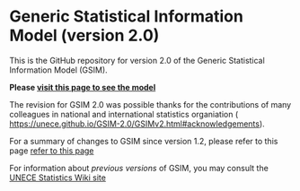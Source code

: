 # Generic Statistical Information Model (version 2.0)

This is the GitHub repository for version 2.0 of the Generic Statistical Information Model (GSIM). 

**Please [visit this page to see the model](https://unece.github.io/GSIM-2.0/GSIMv2.html)**

The revision for GSIM 2.0 was possible thanks for the contributions of many colleagues in national and international statistics organiation ( https://unece.github.io/GSIM-2.0/GSIMv2.html#acknowledgements).

For a summary of changes to GSIM since version 1.2, please refer to this page [refer to this page](https://github.com/UNECE/GSIM-2.0/blob/42b3f8ea173fd31a451e25b110ba7979a6064e40/Changes%20since%20GSIM%20v1.2/Introduction.md)

For information about _previous versions_ of GSIM, you may consult the [UNECE Statistics Wiki site](https://statswiki.unece.org/display/gsim/Old+versions+of+GSIM)

